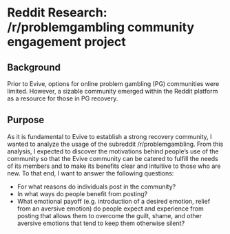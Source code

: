<h1>Reddit Research: /r/problemgambling community engagement project</h1>

<h2>Background</h2>

Prior to Evive, options for online problem gambling (PG) communities were limited. However, a sizable community emerged within the Reddit platform as a resource for those in PG recovery.

<h2>Purpose</h2>

As it is fundamental to Evive to establish a strong recovery community, I wanted to analyze the usage of the subreddit /r/problemgambling. From this analysis, I expected to discover the motivations behind people’s use of the community so that the Evive community can be catered to fulfill the needs of its members and to make its benefits clear and intuitive to those who are new. To that end, I want to answer the following questions:
* For what reasons do individuals post in the community?
* In what ways do people benefit from posting?
* What emotional payoff (e.g. introduction of a desired emotion, relief from an aversive emotion) do people expect and experience from posting that allows them to overcome the guilt, shame, and other aversive emotions that tend to keep them otherwise silent?
